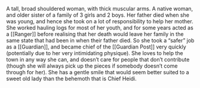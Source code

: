 A tall, broad shouldered woman, with thick muscular arms. A native woman, and older sister of a family of 3 girls and 2 boys. Her father died when she was young, and hence she took on a lot of responsibility to help her mother. She worked hauling logs for most of her youth, and for some years acted as a [[Ranger]] before realising that her death would leave her family in the same state that had been in when their father died. So she took a “safer” job as a [[Guardian]], and became chief of the [[Guardian Post]] very quickly (potentially due to her very intimidating physique).
She loves to help the town in any way she can, and doesn’t care for people that don’t contribute (though she will always pick up the pieces if somebody doesn’t come through for her). She has a gentle smile that would seem better suited to a sweet old lady than the behemoth that is Chief Heidi.